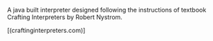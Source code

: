 A java built interpreter designed following the instructions of textbook Crafting Interpreters by Robert Nystrom.

[(craftinginterpreters.com)]
